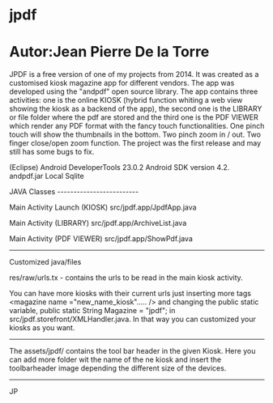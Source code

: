 # jpdf
# Autor:Jean Pierre De la Torre

JPDF is a free version of one of my projects from 2014. It was created as a customised kiosk magazine app for different vendors. The app was developed using the "andpdf" open source library. The app contains three activities: one is the online KIOSK (hybrid function whiting a web view showing the kiosk as a backend of the app), the second one is the LIBRARY or file folder where the pdf are stored and the third one is the PDF VIEWER which render any PDF format with the fancy touch functionalities. One pinch touch will show the thumbnails in the bottom. Two pinch zoom in / out. Two finger close/open zoom function. The project was the first release and may still has some bugs to fix.

(Eclipse) Android DeveloperTools 23.0.2
Android SDK version 4.2.
andpdf.jar
Local Sqlite


JAVA Classes -------------------------

Main Activity Launch (KIOSK)
src/jpdf.app/JpdfApp.java

Main Activity (LIBRARY)
src/jpdf.app/ArchiveList.java

Main Activity (PDF VIEWER)
src/jpdf.app/ShowPdf.java

---------------------------------------

Customized java/files


res/raw/urls.tx - contains the urls to be read in the main kiosk activity.

<magazine name ="jpdf">
	    <url_kiosk url_kiosk = "http://jpspotit.orgfree.com/wordpress/pdf-magazine-shop/" />
	    <url_news url_news = "http://jpspotit.orgfree.com/wordpress/pdf-magazine-news/" />
	    <url_website url_website = "http://jpspotit.orgfree.com/wordpress/" />
		<url_help url_help= "http://jpspotit.orgfree.com/wordpress/pdf-magazine-info/" />	
</magazine>

You can have more kiosks with their current urls just inserting more tags <magazine name ="new_name_kiosk"..... /> and changing the public static variable, public static String Magazine = "jpdf"; in src/jpdf.storefront/XMLHandler.java.
In that way you can customized your kiosks as you want.
____________________________________________________________________________________________________________________________

The assets/jpdf/ contains the tool bar header in the given Kiosk. Here you can add more folder wit the name of the ne kiosk and insert the toolbarheader image depending the different size of the devices.

____________________________________________________________________________________________________________________________

JP






